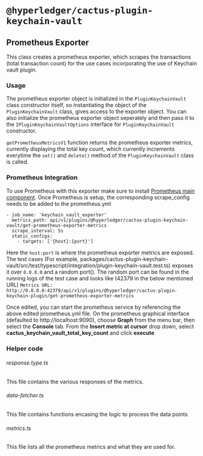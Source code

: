 # `@hyperledger/cactus-plugin-keychain-vault`

## Prometheus Exporter

This class creates a prometheus exporter, which scrapes the transactions (total transaction count) for the use cases incorporating the use of Keychain vault plugin.


### Usage
The prometheus exporter object is initialized in the `PluginKeychainVault` class constructor itself, so instantiating the object of the `PluginKeychainVault` class, gives access to the exporter object.
You can also initialize the prometheus exporter object seperately and then pass it to the `IPluginKeychainVaultOptions` interface for `PluginKeychainVault` constructor.

`getPrometheusMetricsV1` function returns the prometheus exporter metrics, currently displaying the total key count, which currently increments everytime the `set()` and `delete()` method of the `PluginKeychainVault` class is called.

### Prometheus Integration
To use Prometheus with this exporter make sure to install [Prometheus main component](https://prometheus.io/download/).
Once Prometheus is setup, the corresponding scrape_config needs to be added to the prometheus.yml

```(yaml)
- job_name: 'keychain_vault_exporter'
  metrics_path: api/v1/plugins/@hyperledger/cactus-plugin-keychain-vault/get-prometheus-exporter-metrics
  scrape_interval: 5s
  static_configs:
    - targets: ['{host}:{port}']
```

Here the `host:port` is where the prometheus exporter metrics are exposed. The test cases (For example, packages/cactus-plugin-keychain-vault/src/test/typescript/integration/plugin-keychain-vault.test.ts) exposes it over `0.0.0.0` and a random port(). The random port can be found in the running logs of the test case and looks like (42379 in the below mentioned URL)
`Metrics URL: http://0.0.0.0:42379/api/v1/plugins/@hyperledger/cactus-plugin-keychain-plugin/get-prometheus-exporter-metrics`

Once edited, you can start the prometheus service by referencing the above edited prometheus.yml file.
On the prometheus graphical interface (defaulted to http://localhost:9090), choose **Graph** from the menu bar, then select the **Console** tab. From the **Insert metric at cursor** drop down, select **cactus_keychain_vault_total_key_count** and click **execute**

### Helper code

###### response.type.ts
This file contains the various responses of the metrics.

###### data-fetcher.ts
This file contains functions encasing the logic to process the data points

###### metrics.ts
This file lists all the prometheus metrics and what they are used for.
